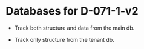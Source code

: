 Databases for D-071-1-v2
========================



-   Track both structure and data from the main db.

-   Track only structure from the tenant db.
